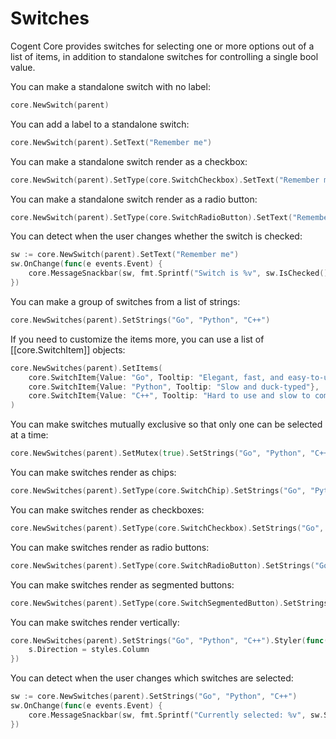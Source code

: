 # Switches

Cogent Core provides switches for selecting one or more options out of a list of items, in addition to standalone switches for controlling a single bool value.

You can make a standalone switch with no label:

```Go
core.NewSwitch(parent)
```

You can add a label to a standalone switch:

```Go
core.NewSwitch(parent).SetText("Remember me")
```

You can make a standalone switch render as a checkbox:

```Go
core.NewSwitch(parent).SetType(core.SwitchCheckbox).SetText("Remember me")
```

You can make a standalone switch render as a radio button:

```Go
core.NewSwitch(parent).SetType(core.SwitchRadioButton).SetText("Remember me")
```

You can detect when the user changes whether the switch is checked:

```Go
sw := core.NewSwitch(parent).SetText("Remember me")
sw.OnChange(func(e events.Event) {
    core.MessageSnackbar(sw, fmt.Sprintf("Switch is %v", sw.IsChecked()))
})
```

You can make a group of switches from a list of strings:

```Go
core.NewSwitches(parent).SetStrings("Go", "Python", "C++")
```

If you need to customize the items more, you can use a list of [[core.SwitchItem]] objects:

```Go
core.NewSwitches(parent).SetItems(
    core.SwitchItem{Value: "Go", Tooltip: "Elegant, fast, and easy-to-use"},
    core.SwitchItem{Value: "Python", Tooltip: "Slow and duck-typed"},
    core.SwitchItem{Value: "C++", Tooltip: "Hard to use and slow to compile"},
)
```

You can make switches mutually exclusive so that only one can be selected at a time:

```Go
core.NewSwitches(parent).SetMutex(true).SetStrings("Go", "Python", "C++")
```

You can make switches render as chips:

```Go
core.NewSwitches(parent).SetType(core.SwitchChip).SetStrings("Go", "Python", "C++")
```

You can make switches render as checkboxes:

```Go
core.NewSwitches(parent).SetType(core.SwitchCheckbox).SetStrings("Go", "Python", "C++")
```

You can make switches render as radio buttons:

```Go
core.NewSwitches(parent).SetType(core.SwitchRadioButton).SetStrings("Go", "Python", "C++")
```

You can make switches render as segmented buttons:

```Go
core.NewSwitches(parent).SetType(core.SwitchSegmentedButton).SetStrings("Go", "Python", "C++")
```

You can make switches render vertically:

```Go
core.NewSwitches(parent).SetStrings("Go", "Python", "C++").Styler(func(s *styles.Style) {
    s.Direction = styles.Column
})
```

You can detect when the user changes which switches are selected:

```Go
sw := core.NewSwitches(parent).SetStrings("Go", "Python", "C++")
sw.OnChange(func(e events.Event) {
    core.MessageSnackbar(sw, fmt.Sprintf("Currently selected: %v", sw.SelectedItems()))
})
```
